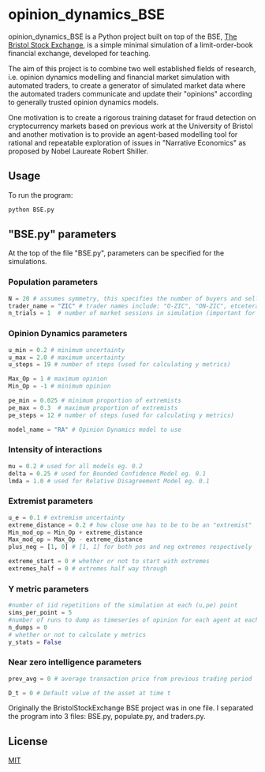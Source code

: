 # opinion_dynamics_BSE

opinion_dynamics_BSE is a Python project built on top of the BSE, [The Bristol
Stock Exchange](https://github.com/davecliff/BristolStockExchange), is a simple minimal simulation of a limit-order-book financial
exchange, developed for teaching.

The aim of this project is to combine two well established fields of research, i.e. opinion dynamics modelling and financial market simulation with automated traders, to create a generator of simulated market data where the automated traders communicate and update their "opinions" according to generally trusted opinion dynamics models.

One motivation is to create a rigorous training dataset for fraud detection on cryptocurrency markets based on previous work at the University of Bristol and another motivation is to provide an agent-based modelling tool for rational and repeatable exploration of issues in "Narrative Economics" as proposed by Nobel Laureate Robert Shiller.

## Usage

To run the program:
```bash
python BSE.py
```

## "BSE.py" parameters

At the top of the file "BSE.py", parameters can be specified for the simulations.

### Population parameters
```python
N = 20 # assumes symmetry, this specifies the number of buyers and sellers respectively
trader_name = "ZIC" # trader names include: "O-ZIC", "ON-ZIC", etcetera (see populate.py)
n_trials = 1  # number of market sessions in simulation (important for ON-ZIC)
```

### Opinion Dynamics parameters
```python
u_min = 0.2 # minimum uncertainty
u_max = 2.0 # maximum uncertainty
u_steps = 19 # number of steps (used for calculating y metrics)

Max_Op = 1 # maximum opinion
Min_Op = -1 # minimum opinion

pe_min = 0.025 # minimum proportion of extremists
pe_max = 0.3  # maximum proportion of extremists
pe_steps = 12 # number of steps (used for calculating y metrics)

model_name = "RA" # Opinion Dynamics model to use

```

### Intensity of interactions
```python
mu = 0.2 # used for all models eg. 0.2
delta = 0.25 # used for Bounded Confidence Model eg. 0.1
lmda = 1.0 # used for Relative Disagreement Model eg. 0.1
```

### Extremist parameters
```python
u_e = 0.1 # extremism uncertainty
extreme_distance = 0.2 # how close one has to be to be an "extremist"
Min_mod_op = Min_Op + extreme_distance
Max_mod_op = Max_Op - extreme_distance
plus_neg = [1, 0] # [1, 1] for both pos and neg extremes respectively

extreme_start = 0 # whether or not to start with extremes
extremes_half = 0 # extremes half way through

```

### Y metric parameters

```python
#number of iid repetitions of the simulation at each (u,pe) point
sims_per_point = 5
#number of runs to dump as timeseries of opinion for each agent at each (u,pe)
n_dumps = 0
# whether or not to calculate y metrics
y_stats = False
```

### Near zero intelligence parameters

```python
prev_avg = 0 # average transaction price from previous trading period

D_t = 0 # Default value of the asset at time t 
```


Originally the BristolStockExchange BSE project was in one file.
I separated the program into 3 files: BSE.py, populate.py, and traders.py.

## License
[MIT](https://choosealicense.com/licenses/mit/)
